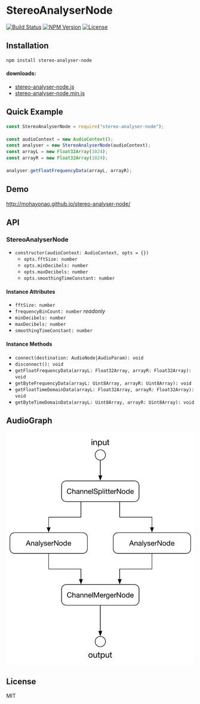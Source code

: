 # StereoAnalyserNode
[![Build Status](http://img.shields.io/travis/mohayonao/stereo-analyser-node.svg?style=flat-square)](https://travis-ci.org/mohayonao/stereo-analyser-node)
[![NPM Version](http://img.shields.io/npm/v/stereo-analyser-node.svg?style=flat-square)](https://www.npmjs.org/package/stereo-analyser-node)
[![License](http://img.shields.io/badge/license-MIT-brightgreen.svg?style=flat-square)](http://mohayonao.mit-license.org/)

## Installation

```
npm install stereo-analyser-node
```

#### downloads:

- [stereo-analyser-node.js](https://raw.githubusercontent.com/mohayonao/stereo-analyser-node/master/build/stereo-analyser-node.js)
- [stereo-analyser-node.min.js](https://raw.githubusercontent.com/mohayonao/stereo-analyser-node/master/build/stereo-analyser-node.min.js)

## Quick Example

```js
const StereoAnalyserNode = require("stereo-analyser-node");

const audioContext = new AudioContext();
const analyser = new StereoAnalyserNode(audioContext);
const arrayL = new Float32Array(1024);
const arrayR = new Float32Array(1024);

analyser.getFloatFrequencyData(arrayL, arrayR);
```

## Demo

http://mohayonao.github.io/stereo-analyser-node/

## API
### StereoAnalyserNode
  - `constructor(audioContext: AudioContext, opts = {})`
    - `opts.fftSize: number`
    - `opts.minDecibels: number`
    - `opts.maxDecibels: number`
    - `opts.smoothingTimeConstant: number`

#### Instance Attributes
  - `fftSize: number`
  - `frequencyBinCount: number` _readonly_
  - `minDecibels: number`
  - `maxDecibels: number`
  - `smoothingTimeConstant: number`

#### Instance Methods
  - `connect(destination: AudioNode|AudioParam): void`
  - `disconnect(): void`
  - `getFloatFrequencyData(arrayL: Float32Array, arrayR: Float32Array): void`
  - `getByteFrequencyData(arrayL: Uint8Array, arrayR: Uint8Array): void`
  - `getFloatTimeDomainData(arrayL: Float32Array, arrayR: Float32Array): void`
  - `getByteTimeDomainData(arrayL: Uint8Array, arrayR: Uint8Array): void`

## AudioGraph

![stereo-analyser-node](assets/stereo-analyser-node.png)

## License

MIT
